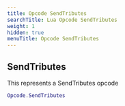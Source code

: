 ```yaml
---
title: Opcode SendTributes
searchTitle: Lua Opcode SendTributes
weight: 1
hidden: true
menuTitle: Opcode SendTributes
---
```

## SendTributes

This represents a SendTributes opcode
```lua
Opcode.SendTributes
```